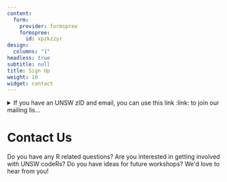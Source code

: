```yaml
---
content:
  form:
    provider: formspree
    formspree:
      id: xpzkzzyr
design:
  columns: "1"
headless: true
subtitle: null
title: Sign Up
weight: 10
widget: contact
---
```


<details>
  <summary>If you have an UNSW zID and email, you can use this link :link: to join our mailing lis... </summary>
  
[Join the UNSW codeRs mailing group in Outlook :link:](https://outlook.office365.com/owa/coders.list@groups.unsw.edu.au/groupsubscription.ashx?action=join&source=Outlook&guid=203fef3f-9e64-4ee6-a32c-fd24805c80c5).

</details>


# Contact Us

Do you have any R related questions? Are you interested in getting involved with UNSW codeRs? Do you have ideas for future workshops? We'd love to hear from you! 
